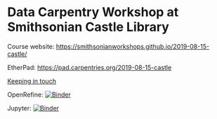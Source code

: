 # Data Carpentry Workshop at Smithsonian Castle Library

Course website: https://smithsonianworkshops.github.io/2019-08-15-castle/

EtherPad: https://pad.carpentries.org/2019-08-15-castle

[Keeping in touch](keep_in_touch.md)

OpenRefine: [![Binder](https://mybinder.org/badge_logo.svg)](https://mybinder.org/v2/gh/SmithsonianWorkshops/2019-08-15-castle/binder-openrefine?urlpath=openrefine)

Jupyter: [![Binder](https://mybinder.org/badge_logo.svg)](https://mybinder.org/v2/gh/SmithsonianWorkshops/2019-08-15-castle/binder-python)
